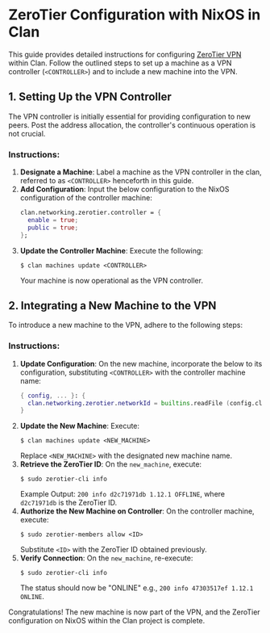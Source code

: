# ZeroTier Configuration with NixOS in Clan

This guide provides detailed instructions for configuring
[ZeroTier VPN](https://zerotier.com) within Clan. Follow the
outlined steps to set up a machine as a VPN controller (`<CONTROLLER>`) and to
include a new machine into the VPN.

## 1. Setting Up the VPN Controller

The VPN controller is initially essential for providing configuration to new
peers. Post the address allocation, the controller's continuous operation is not
crucial.

### Instructions:

1. **Designate a Machine**: Label a machine as the VPN controller in the clan,
   referred to as `<CONTROLLER>` henceforth in this guide.
2. **Add Configuration**: Input the below configuration to the NixOS
   configuration of the controller machine:
   ```nix
   clan.networking.zerotier.controller = {
     enable = true;
     public = true;
   };
   ```
3. **Update the Controller Machine**: Execute the following:
   ```console
   $ clan machines update <CONTROLLER>
   ```
   Your machine is now operational as the VPN controller.

## 2. Integrating a New Machine to the VPN

To introduce a new machine to the VPN, adhere to the following steps:

### Instructions:

1. **Update Configuration**: On the new machine, incorporate the below to its
   configuration, substituting `<CONTROLLER>` with the controller machine name:
   ```nix
   { config, ... }: {
     clan.networking.zerotier.networkId = builtins.readFile (config.clanCore.clanDir + "/machines/<CONTROLLER>/facts/zerotier-network-id");
   }
   ```
2. **Update the New Machine**: Execute:
   ```console
   $ clan machines update <NEW_MACHINE>
   ```
   Replace `<NEW_MACHINE>` with the designated new machine name.
3. **Retrieve the ZeroTier ID**: On the `new_machine`, execute:
   ```console
   $ sudo zerotier-cli info
   ```
   Example Output: `200 info d2c71971db 1.12.1 OFFLINE`, where `d2c71971db` is
   the ZeroTier ID.
4. **Authorize the New Machine on Controller**: On the controller machine,
   execute:
   ```console
   $ sudo zerotier-members allow <ID>
   ```
   Substitute `<ID>` with the ZeroTier ID obtained previously.
5. **Verify Connection**: On the `new_machine`, re-execute:
   ```console
   $ sudo zerotier-cli info
   ```
   The status should now be "ONLINE" e.g., `200 info 47303517ef 1.12.1 ONLINE`.

Congratulations! The new machine is now part of the VPN, and the ZeroTier
configuration on NixOS within the Clan project is complete.
